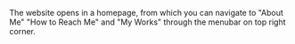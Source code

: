 The website opens in a homepage, from which you can navigate to "About Me" "How to Reach Me" and "My Works" through the menubar on top right corner.

